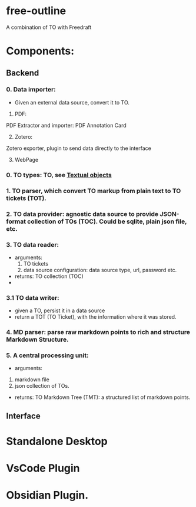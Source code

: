 # free-outline
A combination of TO with Freedraft

# Components:

## Backend

### 0. Data importer: 
- Given an external data source, convert it to TO.

1. PDF:

PDF Extractor and importer: PDF Annotation Card

2. Zotero:

Zotero exporter, plugin to send data directly to the interface

3. WebPage



### 0. TO types: TO, see [Textual objects](https://textual-object.com/)



### 1. TO parser, which convert TO markup from plain text to TO tickets (TOT).

### 2. TO data provider: agnostic data source to provide JSON-format collection of TOs (TOC). Could be sqlite, plain json file, etc.

### 3. TO data reader:
  - arguments: 
    1. TO tickets
    2. data source configuration: data source type, url, password etc.
  - returns: TO collection (TOC)
  - 
### 3.1 TO data writer:
  - given a TO, persist it in a data source
  - return a TOT (TO Ticket), with the information where it was stored. 

### 4. MD parser: parse raw markdown points to rich and structure Markdown Structure.

### 5. A central processing unit: 
  - arguments: 
  1. markdown file
  2. json collection of TOs. 
  - returns: TO Markdown Tree (TMT): a structured list of markdown points.

## Interface

# Standalone Desktop

# VsCode Plugin

# Obsidian Plugin.
